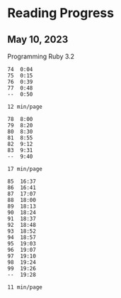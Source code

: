 # Reading Progress

## May 10, 2023

Programming Ruby 3.2

```text
74  0:04
75  0:15
76  0:39
77  0:48
--  0:50

12 min/page
```

```text
78  8:00
79  8:20
80  8:30
81  8:55
82  9:12
83  9:31
--  9:40

17 min/page
```

```text
85  16:37
86  16:41
87  17:07
88  18:00
89  18:13
90  18:24
91  18:37
92  18:48
93  18:52
94  18:57
95  19:03
96  19:07
97  19:10
98  19:24
99  19:26
--  19:28

11 min/page
```
